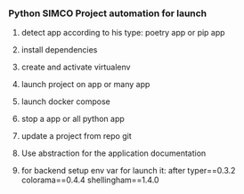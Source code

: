 ### Python SIMCO Project automation for launch

1. detect app according to his type: poetry app or pip app
2. install dependencies
3. create and activate virtualenv
4. launch project on app or many app
5. launch docker compose
6. stop a app or all python app
7. update a project from repo git
8. Use abstraction for the application documentation

7. for backend setup env var for launch it: after
typer==0.3.2 colorama==0.4.4 shellingham==1.4.0
